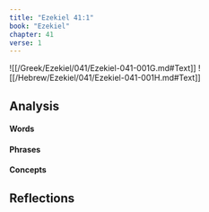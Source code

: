 ```yaml
---
title: "Ezekiel 41:1"
book: "Ezekiel"
chapter: 41
verse: 1
---
```

![[/Greek/Ezekiel/041/Ezekiel-041-001G.md#Text]]
![[/Hebrew/Ezekiel/041/Ezekiel-041-001H.md#Text]]

## Analysis

#### Words

#### Phrases

#### Concepts

## Reflections
